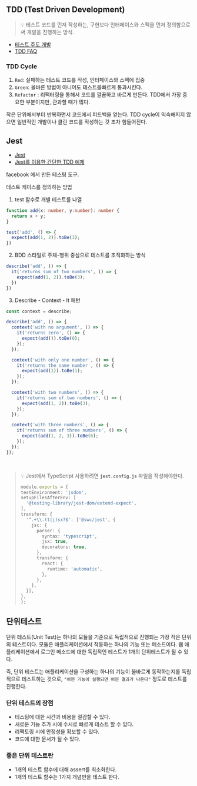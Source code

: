 ## TDD (Test Driven Development)

> 💡 테스트 코드를 먼저 작성하는, 구현보다 인터페이스와 스펙을 먼저 정의함으로써 개발을 진행하는 방식.

- [테스트 주도 개발](http://wiki.c2.com/?TestDrivenDevelopment)
- [TDD FAQ](https://github.com/ahastudio/til/blob/main/blog/2016/12-03-tdd-faq.md)

### TDD Cycle

1. `Red`: 실패하는 테스트 코드를 작성, 인터페이스와 스펙에 집중
2. `Green`: 올바른 방법이 아니어도 테스트를빠르게 통과시킨다.
3. `Refactor` : 리팩터링을 통해서 코드를 깔끔하고 바르게 만든다. TDD에서 가장 중요한 부분이지만, 관과할 때가 많다.

작은 단위에서부터 반복하면서 코드에서 피드백을 얻는다. TDD cycle이 익숙해지지 않으면 일반적인 개발이나 클린 코드를 작성하는 것 조차 힘들어진다.

## Jest

- [Jest](https://jestjs.io/)
- [Jest를 이용한 간단한 TDD 예제](https://github.com/ahastudio/til/blob/main/jest/20201204-simple-tdd-example.md)

facebook 에서 만든 테스팅 도구.

테스트 케이스를 정의하는 방법

1. test 함수로 개별 테스트를 나열

```typescript
function add(x: number, y:number): number {
  return x + y;
}

test('add', () => {
  expect(add(1, 2)).toBe(3);
})
```

2. BDD 스타일로 주체-행위 중심으로 테스트를 조직화하는 방식

```typescript
describe('add', () => {
  it('returns sum of two numbers', () => {
    expect(add(1, 2)).toBe(3);
  })
})
```


3. Describe - Context - It 패턴

```typescript
const context = describe;

describe('add', () => {
  context('with no argument', () => {
    it('returns zero', () => {
      expect(add()).toBe(0);
    });
  });

  context('with only one number', () => {
    it('returns the same number', () => {
      expect(add(1)).toBe(1);
    });
  });

  context('with two numbers', () => {
    it('returns sum of two numbers', () => {
      expect(add(1, 2)).toBe(3);
    });
  });

  context('with three numbers', () => {
    it('returns sum of three numbers', () => {
      expect(add(1, 2, 3)).toBe(6);
    });
  });
});
```

<br />

> 💡 Jest에서 TypeScript 사용하려면 **`jest.config.js`** 파일을 작성해야한다.
>
> ```typescript
>module.exports = {
> testEnvironment: 'jsdom',
> setupFilesAfterEnv: [
>   '@testing-library/jest-dom/extend-expect',
> ],
> transform: {
>   '^.+\\.(t|j)sx?$': ['@swc/jest', {
>     jsc: {
>       parser: {
>         syntax: 'typescript',	
>         jsx: true,
>         decorators: true,
>       },
>       transform: {	
>         react: {
>           runtime: 'automatic',
>         },
>       },
>     },
>   }],
> },
>};
>```
>

## 단위테스트

단위 테스트(Unit Test)는 하나의 모듈을 기준으로 독립적으로 진행되는 가장 작은 단위의 테스트이다. 모듈은 애플리케이션에서 작동하는 하나의 기능 또는 메소드이다.
웹 애플리케이션에서 로그인 메소드에 대한 독립적인 테스트가 1개의 단위테스트가 될 수 있다.

즉, 단위 테스트는 애플리케이션을 구성하는 하나의 기능이 올바르게 동작하는지를 독립적으로 테스트하는 것으로, `"어떤 기능이 실행되면 어떤 결과가 나온다"` 정도로 테스트를 진행한다.

### 단위 테스트의 장점

- 테스팅에 대한 시간과 비용을 절감할 수 있다.
- 새로운 기능 추가 시에 수시로 빠르게 테스트 할 수 있다.
- 리팩토링 시에 안정성을 확보할 수 있다.
- 코드에 대한 문서가 될 수 있다.

### 좋은 단위 테스트란

- 1개의 테스트 함수에 대해 assert를 최소화한다.
- 1개의 테스트 함수는 1가지 개념만을 테스트 한다.